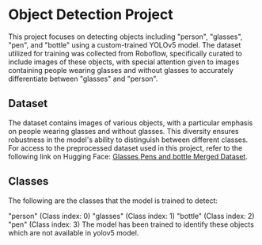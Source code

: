 # Object Detection Project

This project focuses on detecting objects including "person", "glasses", "pen", and "bottle" using a custom-trained YOLOv5 model. 
The dataset utilized for training was collected from Roboflow, specifically curated to include images of these objects, with special attention given to images containing people wearing glasses and without glasses to accurately differentiate between "glasses" and "person".

## Dataset
The dataset contains images of various objects, with a particular emphasis on people wearing glasses and without glasses. This diversity ensures robustness in the model's ability to distinguish between different classes. For access to the preprocessed dataset used in this project, refer to the following link on Hugging Face:  <a href = 'https://huggingface.co/datasets/tbhutiyal/glasses_pens_merged_dataset'>Glasses,Pens and bottle Merged Dataset</a>.

## Classes
The following are the classes that the model is trained to detect:

"person" (Class index: 0)
"glasses" (Class index: 1)
"bottle" (Class index: 2)
"pen" (Class index: 3)
The model has been trained to identify these objects which are not available in yolov5 model.
